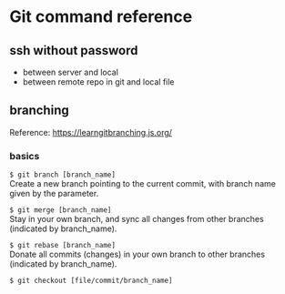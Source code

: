 # Git command reference
## ssh without password
- between server and local
- between remote repo in git and local file

## branching
Reference: https://learngitbranching.js.org/
### basics
`$ git branch [branch_name]`  
Create a new branch pointing to the current commit, with branch name given by the parameter.  

`$ git merge [branch_name]`  
Stay in your own branch, and sync all changes from other branches (indicated by branch_name).  

`$ git rebase [branch_name]`  
Donate all commits (changes) in your own branch to other branches (indicated by branch_name).  

`$ git checkout [file/commit/branch_name]`  

